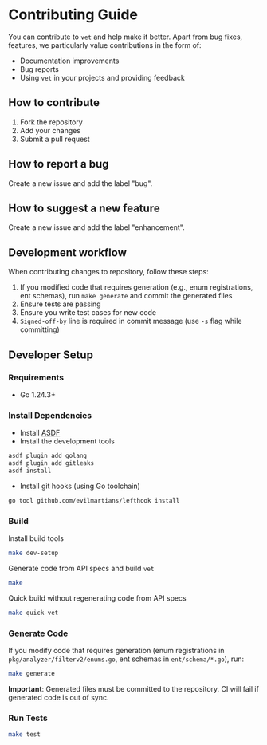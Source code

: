 # Contributing Guide

You can contribute to `vet` and help make it better. Apart from bug fixes,
features, we particularly value contributions in the form of:

- Documentation improvements
- Bug reports
- Using `vet` in your projects and providing feedback

## How to contribute

1. Fork the repository
2. Add your changes
3. Submit a pull request

## How to report a bug

Create a new issue and add the label "bug".

## How to suggest a new feature

Create a new issue and add the label "enhancement".

## Development workflow

When contributing changes to repository, follow these steps:

1. If you modified code that requires generation (e.g., enum registrations, ent schemas), run `make generate` and commit the generated files
2. Ensure tests are passing
3. Ensure you write test cases for new code
4. `Signed-off-by` line is required in commit message (use `-s` flag while committing)

## Developer Setup

### Requirements

* Go 1.24.3+

### Install Dependencies

* Install [ASDF](https://asdf-vm.com/)
* Install the development tools

```bash
asdf plugin add golang
asdf plugin add gitleaks
asdf install
```

* Install git hooks (using Go toolchain)

```bash
go tool github.com/evilmartians/lefthook install
```

### Build

Install build tools

```bash
make dev-setup
```

Generate code from API specs and build `vet`

```bash
make
```

Quick build without regenerating code from API specs

```bash
make quick-vet
```

### Generate Code

If you modify code that requires generation (enum registrations in `pkg/analyzer/filterv2/enums.go`, ent schemas in `ent/schema/*.go`), run:

```bash
make generate
```

**Important**: Generated files must be committed to the repository. CI will fail if generated code is out of sync.

### Run Tests

```bash
make test
```



